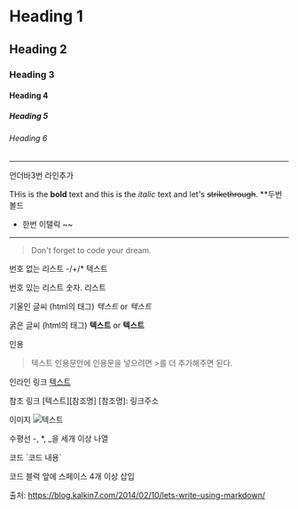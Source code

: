 # Heading 1

## Heading 2

### Heading 3

#### Heading 4

##### Heading 5

###### Heading 6

___
언더바3번 라인추가

THis is the **bold** text and this is the *italic* text and let's ~~strikethrough~~.
**두번 볼드
* 한번 이탤릭
~~ 
___
> Don't forget to code your dream.



번호 없는 리스트 
-/+/* 텍스트 

번호 있는 리스트 
숫자. 리스트 

기울인 글씨 (html의 태그) *텍스트* or _텍스트_ 

굵은 글씨 (html의 태그) **텍스트** or __텍스트__ 

인용 
> 텍스트 
인용문안에 인용문을 넣으려면 >를 더 추가해주면 된다. 

인라인 링크 [텍스트](링크주소) 

참조 링크 [텍스트][참조명] 
[참조명]: 링크주소 

이미지 ![텍스트](이미지링크) 

수평선 -, *, _을 세개 이상 나열 

코드 
\`코드 내용\` 

코드 블럭 
앞에 스페이스 4개 이상 삽입

출처: https://blog.kalkin7.com/2014/02/10/lets-write-using-markdown/
